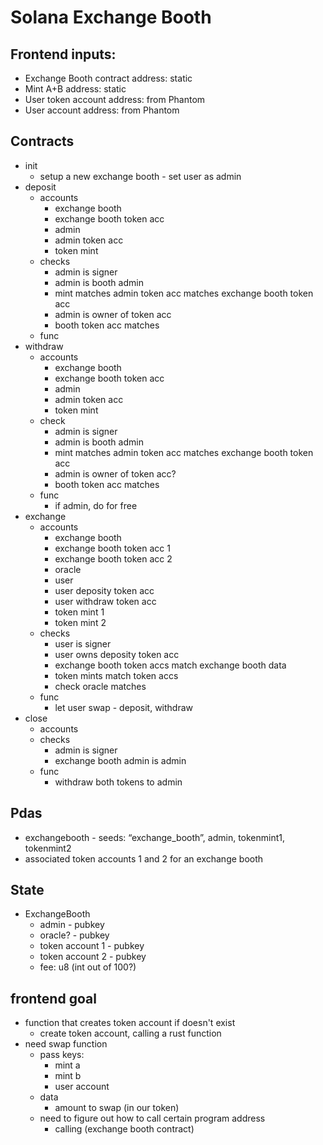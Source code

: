 # Solana Exchange Booth

## Frontend inputs:
- Exchange Booth contract address: static
- Mint A+B address: static
- User token account address: from Phantom
- User account address: from Phantom

## Contracts
- init
    - setup a new exchange booth - set user as admin
- deposit
    - accounts
        - exchange booth
        - exchange booth token acc
        - admin
        - admin token acc
        - token mint
    - checks
        - admin is signer
        - admin is booth admin
        - mint matches admin token acc matches exchange booth token acc
        - admin is owner of token acc
        - booth token acc matches
    - func
- withdraw
    - accounts
        - exchange booth
        - exchange booth token acc
        - admin
        - admin token acc
        - token mint
    - check
        - admin is signer
        - admin is booth admin
        - mint matches admin token acc matches exchange booth token acc
        - admin is owner of token acc?
        - booth token acc matches
    - func
        - if admin, do for free
- exchange
    - accounts
        - exchange booth
        - exchange booth token acc 1
        - exchange booth token acc 2
        - oracle
        - user
        - user deposity token acc
        - user withdraw token acc
        - token mint 1
        - token mint 2
    - checks
        - user is signer
        - user owns deposity token acc
        - exchange booth token accs match exchange booth data
        - token mints match token accs
        - check oracle matches
    - func
        - let user swap - deposit, withdraw
- close
    - accounts
    - checks
        - admin is signer
        - exchange booth admin is admin
    - func
        - withdraw both tokens to admin


## Pdas
 - exchangebooth - seeds: “exchange_booth”, admin, tokenmint1, tokenmint2
 - associated token accounts 1 and 2 for an exchange booth

## State
- ExchangeBooth
    - admin - pubkey
    - oracle? - pubkey
    - token account 1 - pubkey
    - token account 2 - pubkey
    - fee: u8 (int out of 100?)
    
## frontend goal
- function that creates token account if doesn't exist
  - create token account, calling a rust function
- need swap function
  - pass keys: 
    - mint a
    - mint b
    - user account
  - data
    - amount to swap (in our token)
  - need to figure out how to call certain program address
    - calling (exchange booth contract)

